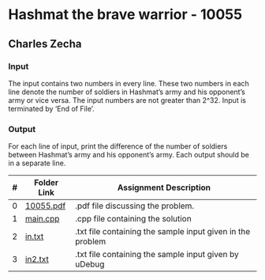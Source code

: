 # Hashmat the brave warrior - 10055
## Charles Zecha
### Input
The input contains two numbers in every line. These two numbers in each line denote the number
of soldiers in Hashmat’s army and his opponent’s army or vice versa. The input numbers are not greater
than 2^32. Input is terminated by ‘End of File’.

### Output
For each line of input, print the difference of the number of soldiers between Hashmat’s army and his
opponent’s army. Each output should be in a separate line.

|  #  | Folder Link | Assignment Description |
| :-: | ----------- | ---------------------- |
|  0  | [10055.pdf](https://github.com/OVA-Kak/4883-Prog-Tech/tree/main/assignments/P10055/10055.pdf)     | .pdf file discussing the problem.          |
|  1  | [main.cpp](https://github.com/OVA-Kak/4883-Prog-Tech/tree/main/assignments/P10055/main.cpp)     | .cpp file containing the solution          |
|  2  | [in.txt](https://github.com/OVA-Kak/4883-Prog-Tech/tree/main/assignments/P10055/in.txt)     | .txt file containing the sample input given in the problem          |
|  3  | [in2.txt](https://github.com/OVA-Kak/4883-Prog-Tech/tree/main/assignments/P10055/in2.txt)     | .txt file containing the sample input given by uDebug          |
